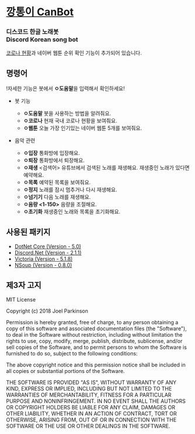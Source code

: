 # [깡통이 CanBot](https://bbforest.net/can.html)

### 디스코드 한글 노래봇<br>Discord Korean song bot

[코로나 현황](https://github.com/bbforest/COVID19-status)과 네이버 웹툰 순위 확인 기능이 추가되어 있습니다.

## 명령어
!자세한 기능은 봇에서 **ㅇ도움말**을 입력해서 확인하세요!

* 봇 기능
	* **ㅇ도움말** 봇을 사용하는 방법을 알려줘요.
	* **ㅇ코로나** 현재 국내 코로나 현황을 보여줘요.
	* **ㅇ웹툰** 오늘 가장 인기있는 네이버 웹툰 5개를 보여줘요.

* 음악 관련
	* **ㅇ입장** 통화방에 입장해요.
	* **ㅇ퇴장** 통화방에서 퇴장해요.
	* **ㅇ재생** <검색어> 유튜브에서 검색된 노래를 재생해요. 재생중인 노래가 있다면 예약해요.
	* **ㅇ목록** 예약된 목록을 보여줘요.
	* **ㅇ정지** 노래를 잠시 멈추거나 다시 재생해요.
	* **ㅇ넘기기** 다음 노래를 재생해요.
	* **ㅇ음량 <1-150>** 음량을 조절해요.
	* **ㅇ초기화** 재생중인 노래와 목록을 초기화해요.

## 사용된 패키지
* [DotNet Core (Version - 5.0)](https://dotnet.microsoft.com/download/dotnet-core/5.0)
* [Discord.Net (Version - 2.1.1)](https://github.com/RogueException/Discord.Net)
* [Victoria (Version - 5.1.8)](https://github.com/Yucked/Victoria)
* [NSoup (Version - 0.8.0)](https://www.nuget.org/packages/NSoup)

## 제3자 고지
MIT License

Copyright (c) 2018 Joel Parkinson

Permission is hereby granted, free of charge, to any person obtaining a copy of this software and associated documentation files (the "Software"), to deal in the Software without restriction, including without limitation the rights to use, copy, modify, merge, publish, distribute, sublicense, and/or sell copies of the Software, and to permit persons to whom the Software is furnished to do so, subject to the following conditions:

The above copyright notice and this permission notice shall be included in all copies or substantial portions of the Software.

THE SOFTWARE IS PROVIDED "AS IS", WITHOUT WARRANTY OF ANY KIND, EXPRESS OR IMPLIED, INCLUDING BUT NOT LIMITED TO THE WARRANTIES OF MERCHANTABILITY, FITNESS FOR A PARTICULAR PURPOSE AND NONINFRINGEMENT. IN NO EVENT SHALL THE AUTHORS OR COPYRIGHT HOLDERS BE LIABLE FOR ANY CLAIM, DAMAGES OR OTHER LIABILITY, WHETHER IN AN ACTION OF CONTRACT, TORT OR OTHERWISE, ARISING FROM, OUT OF OR IN CONNECTION WITH THE SOFTWARE OR THE USE OR OTHER DEALINGS IN THE SOFTWARE.
